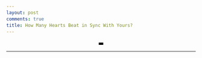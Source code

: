 ```yaml
---
layout: post
comments: true
title: How Many Hearts Beat in Sync With Yours?
---
```


<figure>
<center>
   <a href="/images/racial_diversity_plot.png"><img width="3%" src="/images/racial_diversity_plot.png"></a>
</center>
</figure>

---

<script type="text/x-mathjax-config">
  MathJax.Hub.Config({tex2jax: {inlineMath: [['$','$'], ['\\(','\\)']]}});
</script>
<script type="text/javascript" async
  src="https://cdn.mathjax.org/mathjax/latest/MathJax.js?config=TeX-AMS_CHTML">
</script>



